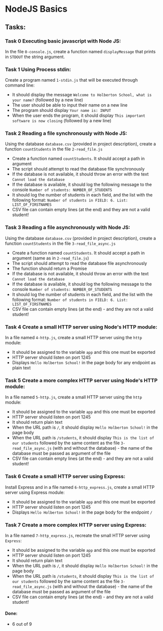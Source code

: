 # NodeJS Basics

## Tasks:

### Task 0 Executing basic javascript with Node JS:
In the file `0-console.js`, create a function named `displayMessage` that prints in `STDOUT` the string argument.

### Task 1 Using Process stdin:
Create a program named `1-stdin.js` that will be executed through command line:
* It should display the message `Welcome to Holberton School, what is your name?` (followed by a new line)
* The user should be able to input their name on a new line
* The program should display `Your name is: INPUT`
* When the user ends the program, it should display `This important software is now closing` (followed by a new line)

### Task 2 Reading a file synchronously with Node JS:
Using the database `database.csv` (provided in project description), create a function `countStudents` in the file `2-read_file.js`
* Create a function named `countStudents`. It should accept a path in argument
* The script should attempt to read the database file synchronously
* If the database is not available, it should throw an error with the text `Cannot load the database`
* If the database is available, it should log the following message to the console `Number of students: NUMBER_OF_STUDENTS`
* It should log the number of students in each field, and the list with the following format: `Number of students in FIELD: 6. List: LIST_OF_FIRSTNAMES`
* CSV file can contain empty lines (at the end) and they are not a valid student!

### Task 3 Reading a file asynchronously with Node JS:
Using the database `database.csv` (provided in project description), create a function `countStudents` in the file `3-read_file_async.js`
* Create a function named `countStudents`. It should accept a path in argument (same as in `2-read_file.js`)
* The script should attempt to read the database file asynchronously
* The function should return a Promise
* If the database is not available, it should throw an error with the text `Cannot load the database`
* If the database is available, it should log the following message to the console `Number of students: NUMBER_OF_STUDENTS`
* It should log the number of students in each field, and the list with the following format: `Number of students in FIELD: 6. List: LIST_OF_FIRSTNAMES`
* CSV file can contain empty lines (at the end) - and they are not a valid student!

### Task 4 Create a small HTTP server using Node's HTTP module:
In a file named `4-http.js`, create a small HTTP server using the `http` module:
* It should be assigned to the variable `app` and this one must be exported
* HTTP server should listen on port 1245
* Displays `Hello Holberton School!` in the page body for any endpoint as plain text

### Task 5 Create a more complex HTTP server using Node's HTTP module:
In a file named `5-http.js`, create a small HTTP server using the `http` module:
* It should be assigned to the variable `app` and this one must be exported
* HTTP server should listen on port 1245
* It should return plain text
* When the URL path is `/`, it should display `Hello Holberton School!` in the page body
* When the URL path is `/students`, it should display `This is the list of our students` followed by the same content as the file `3-read_file_async.js` (with and without the database) - the name of the database must be passed as argument of the file
* CSV file can contain empty lines (at the end) - and they are not a valid student!

### Task 6 Create a small HTTP server using Express:
Install Express and in a file named `6-http_express.js`, create a small HTTP server using Express module:
* It should be assigned to the variable `app` and this one must be exported
* HTTP server should listen on port 1245
* Displays `Hello Holberton School!` in the page body for the endpoint `/`

### Task 7 Create a more complex HTTP server using Express:
In a file named `7-http_express.js`, recreate the small HTTP server using `Express`:
* It should be assigned to the variable `app` and this one must be exported
* HTTP server should listen on port 1245
* It should return plain text
* When the URL path is `/`, it should display `Hello Holberton School!` in the page body
* When the URL path is `/students`, it should display `This is the list of our students` followed by the same content as the file `3-read_file_async.js` (with and without the database) - the name of the database must be passed as argument of the file
* CSV file can contain empty lines (at the end) - and they are not a valid student!

#### Done:
* 6 out of 9
